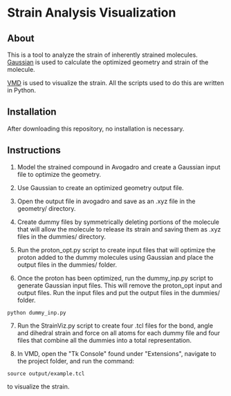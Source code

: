 # Strain Analysis Visualization

## About

This is a tool to analyze the strain of inherently strained molecules. 
[Gaussian](http://gaussian.com/glossary/g09/) is used to calculate the 
optimized geometry and strain of the molecule. 

[VMD](https://www.ks.uiuc.edu/Research/vmd/) is used to visualize the 
strain. All the scripts used to do this are written in Python. 

## Installation

After downloading this repository, no installation is necessary.

## Instructions

1. Model the strained compound in Avogadro and create a Gaussian 
input file to optimize the geometry.

2. Use Gaussian to create an optimized geometry output file.

3. Open the output file in avogadro and save as an .xyz file in the 
geometry/ directory.

4. Create dummy files by symmetrically deleting portions of the molecule 
that will allow the molecule to release its strain and saving them as .xyz 
files in the dummies/ directory.

5. Run the proton_opt.py script to create input files that will optimize 
the proton added to the dummy molecules using Gaussian and place the output 
files in the dummies/ folder.

6. Once the proton has been optimized, run the dummy_inp.py script to generate 
Gaussian input files. This will remove the proton_opt input and output files.
Run the input files and put the output files in the dummies/ folder.
```
python dummy_inp.py
```

7. Run the StrainViz.py script to create four .tcl files for the bond, angle 
and dihedral strain and force on all atoms for each dummy file and four files 
that combine all the dummies into a total representation.

8. In VMD, open the "Tk Console" found under "Extensions", navigate to the 
project folder, and run the command:
```
source output/example.tcl
```
to visualize the strain.
